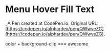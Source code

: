 # Menu Hover Fill Text
 _A Pen created at CodePen.io. Original URL: [https://codepen.io/alphardex/pen/QWwveZG](https://codepen.io/alphardex/pen/QWwveZG).

 color + background-clip === awesome